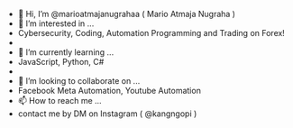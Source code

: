 - 👋 Hi, I’m @marioatmajanugrahaa ( Mario Atmaja Nugraha ) 
- 👀 I’m interested in ...
- Cybersecurity, Coding, Automation Programming and Trading on Forex!
- 
- 🌱 I’m currently learning ...
- JavaScript, Python, C#
- 
- 💞️ I’m looking to collaborate on ...
- Facebook Meta Automation, Youtube Automation
- 📫 How to reach me ...
- contact me by DM on Instagram ( @kangngopi ) 
<!---
marioatmajanugrahaa/marioatmajanugrahaa is a ✨ special ✨ repository because its `README.md` (this file) appears on your GitHub profile.
You can click the Preview link to take a look at your changes.
--->

